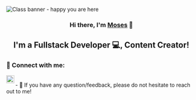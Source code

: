![Class banner - happy you are here](https://user-images.githubusercontent.com/94849047/163292984-328c20b3-01c4-4659-86d4-3e7af4ca0dd1.png)

<h3 align="center">
Hi there, I'm <a href="#" target="_blank" rel="noreferrer">Moses</a> 👋
</h3>

<h2 align="center">
I'm a Fullstack Developer 💻, Content Creator!
</h2> 

### 🤝 Connect with me:

<a href="https://www.linkedin.com/in/moses-omoboye/"><img align="left" src="https://raw.githubusercontent.com/yushi1007/yushi1007/main/images/linkedin.svg" alt="Fabiancy | LinkedIn" width="21px"/></a>

</br>
- 💬 If you have any question/feedback, please do not hesitate to reach out to me!


<!--
**Fabiancy98/Fabiancy98** is a ✨ _special_ ✨ repository because its `README.md` (this file) appears on your GitHub profile.

Here are some ideas to get you started:

- 🔭 I’m currently working on ...
- 🌱 I’m currently learning ...
- 👯 I’m looking to collaborate on ...
- 🤔 I’m looking for help with ...
- 💬 Ask me about ...
- 📫 How to reach me: ...
- 😄 Pronouns: ...
- ⚡ Fun fact: ...
-->
